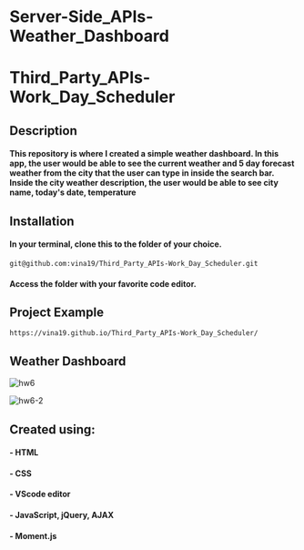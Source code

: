 # Server-Side_APIs-Weather_Dashboard
# Third_Party_APIs-Work_Day_Scheduler
## Description
#### This repository is where I created a simple weather dashboard. In this app, the user would be able to see the current weather and 5 day forecast weather from the city that the user can type in inside the search bar. Inside the city weather description, the user would be able to see city name, today's date, temperature 

## Installation
#### In your terminal, clone this to the folder of your choice.

    git@github.com:vina19/Third_Party_APIs-Work_Day_Scheduler.git

#### Access the folder with your favorite code editor.

## Project Example

    https://vina19.github.io/Third_Party_APIs-Work_Day_Scheduler/

## Weather Dashboard

![hw6](https://user-images.githubusercontent.com/46719712/98486235-bf8d5180-21e1-11eb-9104-f812929174e8.png)

![hw6-2](https://user-images.githubusercontent.com/46719712/98486238-c1efab80-21e1-11eb-8876-aaba10d02935.png)

## Created using:
#### - HTML
#### - CSS
#### - VScode editor
#### - JavaScript, jQuery, AJAX
#### - Moment.js